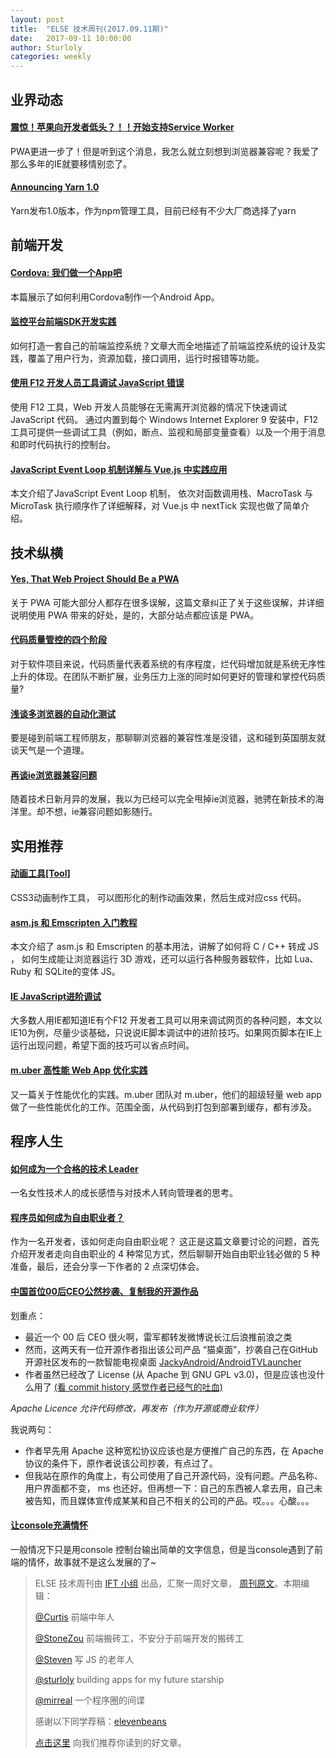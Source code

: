 ```yaml
---
layout: post
title:  "ELSE 技术周刊(2017.09.11期)"
date:   2017-09-11 10:00:00
author: Sturloly
categories: weekly
---
```


## 业界动态

#### [震惊！苹果向开发者低头？！！开始支持Service Worker](https://zhuanlan.zhihu.com/p/28293894)
PWA更进一步了！但是听到这个消息，我怎么就立刻想到浏览器兼容呢？我爱了那么多年的IE就要移情别恋了。

#### [Announcing Yarn 1.0](https://code.facebook.com/posts/274518539716230)

Yarn发布1.0版本，作为npm管理工具，目前已经有不少大厂商选择了yarn


## 前端开发

#### [Cordova: 我们做一个App吧](http://www.jianshu.com/p/50d609f0d2c6)
本篇展示了如何利用Cordova制作一个Android App。

#### [监控平台前端SDK开发实践](https://tech.meituan.com/hunt-sdk-practice.html)

如何打造一套自己的前端监控系统？文章大而全地描述了前端监控系统的设计及实践，覆盖了用户行为，资源加载，接口调用，运行时报错等功能。


#### [使用 F12 开发人员工具调试 JavaScript 错误](https://msdn.microsoft.com/zh-cn/library/gg699336(v=vs.85).aspx)

使用 F12 工具，Web 开发人员能够在无需离开浏览器的情况下快速调试 JavaScript 代码。 通过内置到每个 Windows Internet Explorer 9 安装中，F12 工具可提供一些调试工具（例如，断点、监视和局部变量查看）以及一个用于消息和即时代码执行的控制台。


#### [JavaScript Event Loop 机制详解与 Vue.js 中实践应用](https://zhuanlan.zhihu.com/p/29116364)
本文介绍了JavaScript Event Loop 机制， 依次对函数调用栈、MacroTask 与 MicroTask 执行顺序作了详细解释，对 Vue.js 中 nextTick 实现也做了简单介绍。


## 技术纵横

#### [Yes, That Web Project Should Be a PWA](https://alistapart.com/article/yes-that-web-project-should-be-a-pwa)

关于 PWA 可能大部分人都存在很多误解，这篇文章纠正了关于这些误解，并详细说明使用 PWA 带来的好处，是的，大部分站点都应该是 PWA。

#### [代码质量管控的四个阶段](https://juejin.im/post/59af8704f265da24715829ce?utm_source=gold_browser_extension)

对于软件项目来说，代码质量代表着系统的有序程度，烂代码增加就是系统无序性上升的体现。在团队不断扩展，业务压力上涨的同时如何更好的管理和掌控代码质量?

#### [浅谈多浏览器的自动化测试](http://www.freebuf.com/articles/others-articles/145586.html)

要是碰到前端工程师朋友，那聊聊浏览器的兼容性准是没错，这和碰到英国朋友就谈天气是一个道理。

#### [再谈ie浏览器兼容问题](http://jartto.wang/2016/12/06/talk-about-ie-compatible-over-again/)

随着技术日新月异的发展，我以为已经可以完全甩掉ie浏览器，驰骋在新技术的海洋里。却不想，ie兼容问题如影随行。

## 实用推荐


#### [动画工具[Tool]](http://isux.tencent.com/css3/tools.html)
CSS3动画制作工具， 可以图形化的制作动画效果，然后生成对应css 代码。

#### [asm.js 和 Emscripten 入门教程](http://www.ruanyifeng.com/blog/2017/09/asmjs_emscripten.html)
本文介绍了 asm.js 和 Emscripten 的基本用法，讲解了如何将 C / C++ 转成 JS ， 如何生成能让浏览器运行 3D 游戏，还可以运行各种服务器软件，比如 Lua、Ruby 和 SQLite的变体 JS。

#### [IE JavaScript进阶调试](http://www.browserwork.com/debugging/ie-debug)

大多数人用IE都知道IE有个F12 开发者工具可以用来调试网页的各种问题，本文以IE10为例，尽量少谈基础，只说说IE脚本调试中的进阶技巧。如果网页脚本在IE上运行出现问题，希望下面的技巧可以省点时间。

#### [m.uber 高性能 Web App 优化实践](http://zhangbinliu.me/2017-07-10-m-uber-performance-optimazation/)

又一篇关于性能优化的实践。m.uber 团队对 m.uber，他们的超级轻量 web app 做了一些性能优化的工作。范围全面，从代码到打包到部署到缓存，都有涉及。

## 程序人生


#### [如何成为一个合格的技术 Leader](http://www.infoq.com/cn/articles/how-to-become-a-qualified-technology-for-leader)

一名女性技术人的成长感悟与对技术人转向管理者的思考。

#### [程序员如何成为自由职业者？](http://www.jianshu.com/p/a4f06e05dfa4)
作为一名开发者，该如何走向自由职业呢？
这正是这篇文章要讨论的问题，首先介绍开发者走向自由职业的 4 种常见方式，然后聊聊开始自由职业钱必做的 5 种准备，最后，还会分享一下作者的 2 点深切体会。

#### [中国首位00后CEO公然抄袭、复制我的开源作品](https://juejin.im/post/59ad758a518825243d1f28cb)
划重点：
+ 最近一个 00 后 CEO 很火啊，雷军都转发微博说长江后浪推前浪之类
+ 然而，这两天有一位开源作者指出该公司产品 “猫桌面”，抄袭自己在GitHub开源社区发布的一款智能电视桌面 [JackyAndroid/AndroidTVLauncher](https://github.com/JackyAndroid/AndroidTVLauncher)
+ 作者虽然已经改了 License (从 Apache 到 GNU GPL v3.0)，但是应该也没什么用了 [(看 commit history 感觉作者已经气的吐血)](https://github.com/JackyAndroid/AndroidTVLauncher/commit/47c1a7cf63229dfdee51c5cbb6ec2eee7324a1fd)

*Apache Licence 允许代码修改，再发布（作为开源或商业软件）*

我说两句：
+ 作者早先用 Apache 这种宽松协议应该也是方便推广自己的东西，在 Apache 协议的条件下，原作者说该公司抄袭，有点过了。
+ 但我站在原作的角度上，有公司使用了自己开源代码，没有问题。产品名称、用户界面都不变， ms 也还好。但再想一下：自己的东西被人拿去用，自己未被告知，而且媒体宣传成某某和自己不相关的公司的产品。哎。。。心酸。。。

#### [让console充满情怀](https://aotu.io/notes/2016/06/22/An-interesting-experience-on-console/?o2src=juejin&o2layout=compat)

一般情况下只是用console 控制台输出简单的文字信息，但是当console遇到了前端的情怀，故事就不是这么发展的了~




> ELSE 技术周刊由 [IFT 小组](https://github.com/CtripFE) 出品，汇聚一周好文章， [周刊原文](https://zhuanlan.zhihu.com/p/29229496)。本期编辑：
>
> [@Curtis](https://github.com/CurtisCBS) 前端中年人
>
> [@StoneZou](https://github.com/stoneyong) 前端搬砖工，不安分于前端开发的搬砖工
>
> [@Steven](https://github.com/StevenX911) 写 JS 的老年人
>
> [@sturloly](https://github.com/sturloly) building apps for my future starship
>
> [@mirreal](https://github.com/mirreal) 一个程序圈的间谍
>
>
> 感谢以下同学荐稿：[elevenbeans](https://github.com/elevenbeans)
>
> [点击这里](https://github.com/CtripFE/fe-weekly/issues) 向我们推荐你读到的好文章。
